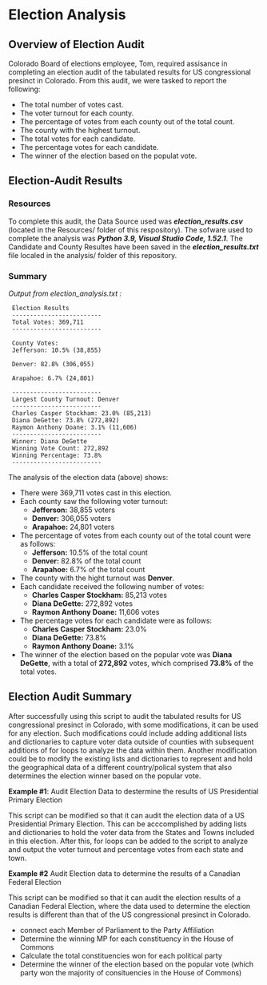 # Election Analysis

## Overview of Election Audit 

Colorado Board of elections employee, Tom, required assisance in completing an election audit of the tabulated results for US congressional presinct in Colorado. From this audit, we were tasked to report the following:

 - The total number of votes cast.
 - The voter turnout for each county.
 - The percentage of votes from each county out of the total count.
 - The county with the highest turnout.
 - The total votes for each candidate.
 - The percentage votes for each candidate.
 - The winner of the election based on the populat vote.
 
 ## Election-Audit Results
 
 ### Resources
 
 To complete this audit, the Data Source used was _**election_results.csv**_ (located in the Resources/ folder of this respository). The sofware used to complete the analysis was _**Python 3.9, Visual Studio Code, 1.52.1**_. The Candidate and County Resultes have been saved in the _**election_results.txt**_ file localed in the analysis/ folder of this repository.
 
 ### Summary
  
   _Output from election_analysis.txt :_
     
     Election Results
     -------------------------
     Total Votes: 369,711
     -------------------------

     County Votes:
     Jefferson: 10.5% (38,855)

     Denver: 82.8% (306,055)

     Arapahoe: 6.7% (24,801)

     -------------------------
     Largest County Turnout: Denver
     -------------------------
     Charles Casper Stockham: 23.0% (85,213)
     Diana DeGette: 73.8% (272,892)
     Raymon Anthony Doane: 3.1% (11,606)
     -------------------------
     Winner: Diana DeGette
     Winning Vote Count: 272,892
     Winning Percentage: 73.8%
     -------------------------
  
The analysis of the election data (above) shows:
  - There were 369,711 votes cast in this election. 
  - Each county saw the following voter turnout:
     - **Jefferson:** 38,855 voters
     - **Denver:** 306,055 voters
     - **Arapahoe:** 24,801 voters
  - The percentage of votes from each county out of the total count were as follows:
    - **Jefferson:** 10.5% of the total count
    - **Denver:** 82.8% of the total count
    - **Arapahoe:** 6.7% of the total count
  - The county with the hight turnout was **Denver**.
  - Each candidate received the following number of votes:
    - **Charles Casper Stockham:** 85,213 votes
    - **Diana DeGette:** 272,892 votes
    - **Raymon Anthony Doane:** 11,606 votes
  - The percentage votes for each candidate were as follows:
    - **Charles Casper Stockham:** 23.0%
    - **Diana DeGette:** 73.8%
    - **Raymon Anthony Doane:** 3.1%
  - The winner of the election based on the popular vote was **Diana DeGette**, with a total of **272,892** votes, which comprised **73.8%** of the total votes.

## Election Audit Summary

After successfully using this script to audit the tabulated results for US congressional presinct in Colorado, with some modifications, it can be used for any election. Such modifications could include adding additional lists and dictionaries to capture voter data outside of counties with subsequent additions of for loops to analyze the data within them. Another modification could be to modify the existing lists and dictionaries to represent and hold the geographical data of a different country/polical system that also determines the election winner based on the popular vote.

  **Example #1**: Audit Election Data to destermine the results of US Presidential Primary Election 
  
  This script can be modified so that it can audit the election data of a US Presidential Primary Election. This can be acccomplished by adding lists and dictionaries to hold the voter data from the States and Towns included in this election. After this, for loops can be added to the script to analyze and output the voter turnout and percentage votes from each state and town. 
  
  **Example #2**  Audit Election data to determine the results of a Canadian Federal Election
  
  This script can be modified so that it can audit the election results of a Canadian Federal Election, where the data used to determine the election results is different than that of the US congressional presinct in Colorado. 
  - connect each Member of Parliament to the Party Affiliation
  - Determine the winning MP for each constituency in the House of Commons
  - Calculate the total constituencies won for each political party
  - Determine the winner of the election based on the popular vote (which party won the majority of consituencies in the House of Commons) 
    
   
  
  

 
 
